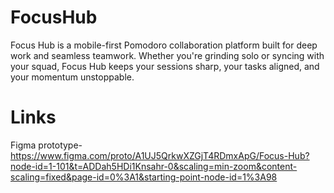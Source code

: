# FocusHub
Focus Hub is a mobile-first Pomodoro collaboration platform built for deep work and seamless teamwork. Whether you're grinding solo or syncing with your squad, Focus Hub keeps your sessions sharp, your tasks aligned, and your momentum unstoppable.
# Links
Figma prototype-https://www.figma.com/proto/A1UJ5QrkwXZGjT4RDmxApG/Focus-Hub?node-id=1-101&t=ADDah5HDi1Knsahr-0&scaling=min-zoom&content-scaling=fixed&page-id=0%3A1&starting-point-node-id=1%3A98